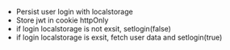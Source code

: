 - Persist user login with localstorage
- Store jwt in cookie httpOnly
- if login localstorage is not exsit, setlogin(false)
- if login localstorage is exsit, fetch user data and setlogin(true)
